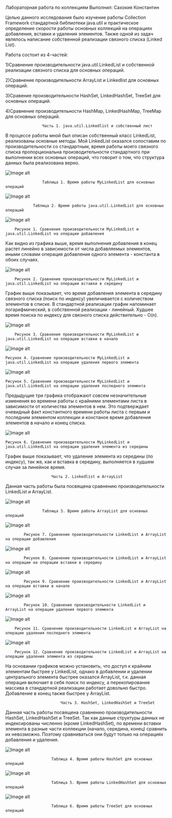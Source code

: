 Лабораторная работа по коллекциям
Выполнил: Сахокия Константин

Целью данного исследования было изучение работы Collection Framework
стандартной библиотеки java.util и практическое определение 
скорости работы основных коллекций на операциях добавления,
вставки и удаления элементов. Также одной из задач являлось
написание собственной реализации связного списка (Linked List).

Работа состоит из 4-частей:

1)Сравнение производительности java.util.LinkedList и собственной
реализации связного списка для основных операций.

2)Сравнение производительности ArrayList и Linkedlist для
основных операций.

3)Сравение производительности HashSet, LinkedHashSet, TreeSet
для основных операций.

4)Сравнение производительности HashMap, LinkedHashMap, TreeMap
для основных операций. 


					Часть 1. java.util.Linkedlist и собственный лист

В процессе работы мной был описан собственный класс LinkedList, реализованы
основные методы. Мой LinkedList оказался сопоставим по производительности со стандартным,
время работы моего связного списка пропорциональна производительности стандартного при выполнении 
всех основных операций, что говорит о том, что структура данных была реализована верно.

![Image alt](https://github.com/black20lion/Images/blob/main/MyLinkListTable.png)

					Таблица 1. Время работы MyLinkedList для основных операций
					
![Image alt](https://github.com/black20lion/Images/blob/main/LinkListTable.png)

				Таблица 2. Время работы java.util.LinkedList для основных операций
				
![Image alt](https://github.com/black20lion/Images/blob/main/FirstGraph.png)
				
		Рисунок 1. Сравнение производительности MyLinkedList и java.util.LinkedList на операции добавления
Как видно из графика выше, время выполнения добавления в конец растет линейно в зависимости от числа добавляемых элементов, иными словами операция добавления одного элемента - константа в обоих случаях.

![Image alt](https://github.com/black20lion/Images/blob/main/Graph2.png)

		Рисунок 2. Сравнение производительности MyLinkedList и java.util.LinkedList на операции вставки в середину
График выше показывает, что время добавления элемента в середину связного списка (поиск по индексу) увеличивается с количеством элементов в списке. В стандартной реализации график напоминает логарифмический, в собственной реализации - линейный. Худшее время поиска по индексу для связного списка действительно - O(n).

![Image alt](https://github.com/black20lion/Images/blob/main/Graph3.png)

		Рисунок 3. Сравнение производительности MyLinkedList и java.util.LinkedList на операции вставки в начало
		
![Image alt](https://github.com/black20lion/Images/blob/main/Graph4.png)

	Рисунок 4. Сравнение производительности MyLinkedList и java.util.LinkedList на операции удаления первого элемента
		
![Image alt](https://github.com/black20lion/Images/blob/main/Graph5.png)

	Рисунок 5. Сравнение производительности MyLinkedList и java.util.LinkedList на операции удаления последнего элемента
Предыдущие три графика отображают совсем незначительные изменения во времени работы с крайними элементами листа в зависимости от количества элементов в нем. Это подтверждает очевидный факт константного времени работы листа с первым и последним элементом коллекции и констаное время добавления элементов в начало и конец списка.

![Image alt](https://github.com/black20lion/Images/blob/main/Graph6.png)

	Рисунок 6. Сравнение производительности MyLinkedList и java.util.LinkedList на операции удаления элемента из середины
График выше показывает, что удаление элемента из середины (по индексу), так же, как и вставка в середину, выполняется в худшем случае за линейное время.

						Часть 2. Linkedlist и ArrayList
Данная часть работы была посвящена сравнению производительности LinkedList и ArrayList.

![Image alt](https://github.com/black20lion/Images/blob/main/Table3.png)

					Таблица 3. Время работы ArrayList для основных операций
![Image alt](https://github.com/black20lion/Images/blob/main/ArrayGraph1.png)

			Рисунок 7. Сравнение производительности LinkedList и ArrayList на операции добавления
	
![Image alt](https://github.com/black20lion/Images/blob/main/ArrayGraph2.png)

			Рисунок 8. Сравнение производительности LinkedList и ArrayList на операции на операции вставки в середину
	
![Image alt](https://github.com/black20lion/Images/blob/main/ArrayGraph3.png)
	
			Рисунок 9. Сравнение производительности LinkedList и ArrayList на операции вставки в начало
	
![Image alt](https://github.com/black20lion/Images/blob/main/ArrayGraph4.png)

			Рисунок 10. Сравнение производительности LinkedList и ArrayList на операции удаления первого элемента
	
![Image alt](https://github.com/black20lion/Images/blob/main/ArrayGraph5.png)

		Рисунок 11. Сравнение производительности LinkedList и ArrayList на операции удаления последнего элемента
	
![Image alt](https://github.com/black20lion/Images/blob/main/ArrayGraph6.png)

		Рисунок 12. Сравнение производительности LinkedList и ArrayList на операции удаления элемента из середины
На основании графиков можно установить, что доступ к крайним элементам быстрее у LinkedList, однако в добавлении и удалении центрального элемента быстрее оказался ArrayList, т.к. данная операция включает в себя поиск по индексу, а перекопирование массива в стандартной реализации работает довольно быстро. Добавление в конец также быстрее у ArrayList.

							Часть 3. HashSet, LinkedHashSet и TreeSet
							
Данная часть работы посвящена сравнению производительности HashSet, LinkedHashSet и TreeSet. Так как данные структуры данных не индексированы численно (кроме LinkedHashSet), по времени вставки элемента в разные части коллекции (начало, середина, конец) сравнить их невозможно. Поэтому сравниваться они будут только на операциях добавления и удаления.

![Image alt](https://github.com/black20lion/Images/blob/main/HashSetTable.png)

						Таблица 4. Время работы HashSet для основных операций
![Image alt](https://github.com/black20lion/Images/blob/main/LinkedHashSetTable.png)

						Таблица 5. Время работы LinkedHashSet для основных операций
![Image alt](https://github.com/black20lion/Images/blob/main/TreeSetTable.png)

						Таблица 6. Время работы TreeSet для основных операций


